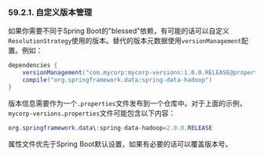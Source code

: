 ### 59.2.1. 自定义版本管理

如果你需要不同于Spring Boot的"blessed"依赖，有可能的话可以自定义`ResolutionStrategy`使用的版本。替代的版本元数据使用`versionManagement`配置。例如：
```gradle
dependencies {
    versionManagement("com.mycorp:mycorp-versions:1.0.0.RELEASE@properties")
    compile("org.springframework.data:spring-data-hadoop")
}
```
版本信息需要作为一个`.properties`文件发布到一个仓库中。对于上面的示例，`mycorp-versions.properties`文件可能包含以下内容：
```java
org.springframework.data\:spring-data-hadoop=2.0.0.RELEASE
```
属性文件优先于Spring Boot默认设置，如果有必要的话可以覆盖版本号。
